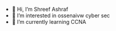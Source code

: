 - 👋 Hi, I’m Shreef Ashraf
- 👀 I’m interested in ossenaivw cyber sec
- 🌱 I’m currently learning CCNA



